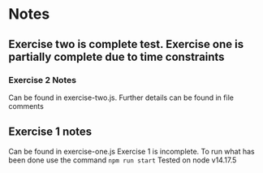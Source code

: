 # Notes

## Exercise two is complete test. Exercise one is partially complete due to time constraints


### Exercise 2 Notes

Can be found in exercise-two.js. Further details can be found in file comments

## Exercise 1 notes

Can be found in exercise-one.js
Exercise 1 is incomplete. To run what has been done use the command `npm run start`
Tested on node v14.17.5


